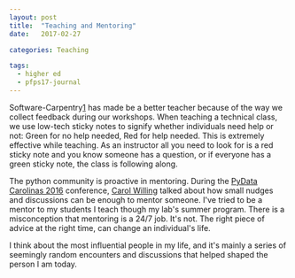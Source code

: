 ```yaml
---
layout: post
title:  "Teaching and Mentoring"
date:   2017-02-27

categories: Teaching

tags:
  - higher ed
  - pfps17-journal
---
```


Software-Carpentry[1] has made be a better teacher because of the way we collect feedback during our workshops.
When teaching a technical class,
we use low-tech sticky notes to signify whether individuals need help or not:
Green for no help needed, Red for help needed.
This is extremely effective while teaching.
As an instructor all you need to look for is a red sticky note and you know someone has a question,
or if everyone has a green sticky note, the class is following along.

The python community is proactive in mentoring.
During the [PyData Carolinas 2016][2] conference,
[Carol Willing][3] talked about how small nudges and discussions can be enough to mentor someone. 
I've tried to be a mentor to my students I teach though my lab's summer program.
There is a misconception that mentoring is a 24/7 job.
It's not.
The right piece of advice at the right time,
can change an individual's life.

I think about the most influential people in my life,
and it's mainly a series of seemingly random encounters and discussions
that helped shaped the person I am today.

[1]: https://software-carpentry.org/
[2]: https://pydata.org/carolinas2016/
[3]: https://twitter.com/WillingCarol
